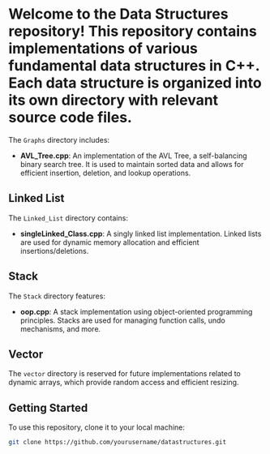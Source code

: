 # Welcome to the Data Structures repository! This repository contains implementations of various fundamental data structures in C++. Each data structure is organized into its own directory with relevant source code files.

The `Graphs` directory includes:

- **AVL_Tree.cpp**: An implementation of the AVL Tree, a self-balancing binary search tree. It is used to maintain sorted data and allows for efficient insertion, deletion, and lookup operations.

## Linked List

The `Linked_List` directory contains:

- **singleLinked_Class.cpp**: A singly linked list implementation. Linked lists are used for dynamic memory allocation and efficient insertions/deletions.

## Stack

The `Stack` directory features:

- **oop.cpp**: A stack implementation using object-oriented programming principles. Stacks are used for managing function calls, undo mechanisms, and more.

## Vector

The `vector` directory is reserved for future implementations related to dynamic arrays, which provide random access and efficient resizing.

## Getting Started

To use this repository, clone it to your local machine:

```bash
git clone https://github.com/yourusername/datastructures.git
